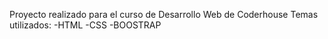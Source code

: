 Proyecto realizado para el curso de Desarrollo Web de Coderhouse
Temas utilizados:
-HTML
-CSS
-BOOSTRAP

